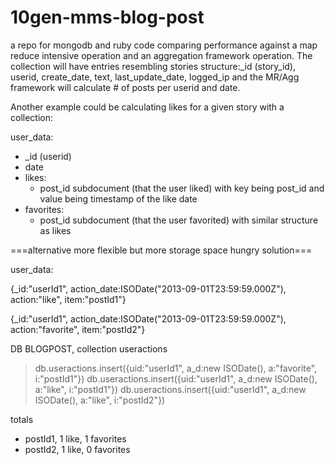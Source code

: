 10gen-mms-blog-post
===================

a repo for mongodb and ruby code comparing performance against a map reduce intensive operation and an aggregation framework operation.
The collection will have entries resembling stories structure:_id (story_id), userid, create_date, text, last_update_date, logged_ip and the MR/Agg framework will calculate # of posts per userid and date.

Another example could be calculating likes for a given story with a collection:

user_data:
   - _id (userid)
   - date
   - likes:
      - post_id subdocument (that the user liked) with key being post_id and value being timestamp of the like date
   - favorites:
      - post_id subdocument (that the user favorited) with similar structure as likes
   
===alternative more flexible but more storage space hungry solution===

user_data:

{_id:"userId1", action_date:ISODate("2013-09-01T23:59:59.000Z"), action:"like", item:"postId1"}

{_id:"userId1", action_date:ISODate("2013-09-01T23:59:59.000Z"), action:"favorite", item:"postId2"}

DB BLOGPOST, collection useractions
> db.useractions.insert({uid:"userId1", a_d:new ISODate(), a:"favorite", i:"postId1"})
> db.useractions.insert({uid:"userId1", a_d:new ISODate(), a:"like", i:"postId1"})
> db.useractions.insert({uid:"userId1", a_d:new ISODate(), a:"like", i:"postId2"})

totals
   - postId1, 1 like, 1 favorites
   - postId2, 1 like, 0 favorites
